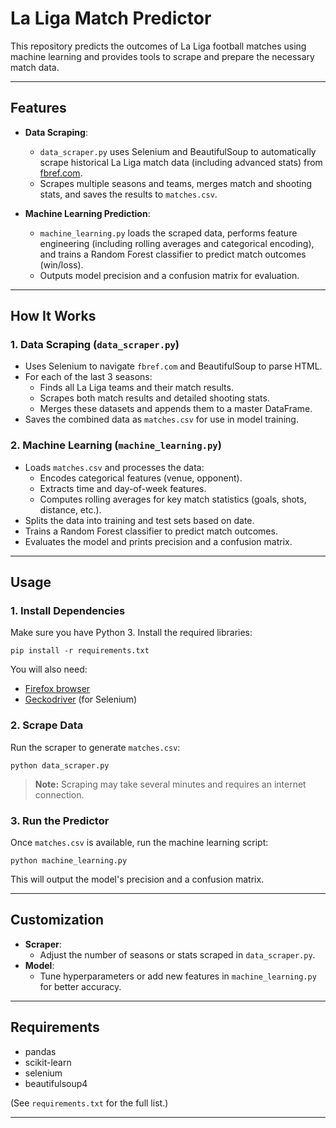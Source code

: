 # La Liga Match Predictor

This repository predicts the outcomes of La Liga football matches using machine learning and provides tools to scrape and prepare the necessary match data.

---

## Features

- **Data Scraping**:  
  - `data_scraper.py` uses Selenium and BeautifulSoup to automatically scrape historical La Liga match data (including advanced stats) from [fbref.com](https://fbref.com).
  - Scrapes multiple seasons and teams, merges match and shooting stats, and saves the results to `matches.csv`.

- **Machine Learning Prediction**:  
  - `machine_learning.py` loads the scraped data, performs feature engineering (including rolling averages and categorical encoding), and trains a Random Forest classifier to predict match outcomes (win/loss).
  - Outputs model precision and a confusion matrix for evaluation.

---

## How It Works

### 1. Data Scraping (`data_scraper.py`)

- Uses Selenium to navigate `fbref.com` and BeautifulSoup to parse HTML.
- For each of the last 3 seasons:
  - Finds all La Liga teams and their match results.
  - Scrapes both match results and detailed shooting stats.
  - Merges these datasets and appends them to a master DataFrame.
- Saves the combined data as `matches.csv` for use in model training.

### 2. Machine Learning (`machine_learning.py`)

- Loads `matches.csv` and processes the data:
  - Encodes categorical features (venue, opponent).
  - Extracts time and day-of-week features.
  - Computes rolling averages for key match statistics (goals, shots, distance, etc.).
- Splits the data into training and test sets based on date.
- Trains a Random Forest classifier to predict match outcomes.
- Evaluates the model and prints precision and a confusion matrix.

---

## Usage

### 1. Install Dependencies

Make sure you have Python 3. Install the required libraries:

```
pip install -r requirements.txt
```

You will also need:
- [Firefox browser](https://www.mozilla.org/firefox/)
- [Geckodriver](https://github.com/mozilla/geckodriver/releases) (for Selenium)

### 2. Scrape Data

Run the scraper to generate `matches.csv`:

```
python data_scraper.py
```

> **Note:** Scraping may take several minutes and requires an internet connection.

### 3. Run the Predictor

Once `matches.csv` is available, run the machine learning script:

```
python machine_learning.py
```

This will output the model's precision and a confusion matrix.

---

## Customization

- **Scraper**:  
  - Adjust the number of seasons or stats scraped in `data_scraper.py`.
- **Model**:  
  - Tune hyperparameters or add new features in `machine_learning.py` for better accuracy.

---

## Requirements

- pandas
- scikit-learn
- selenium
- beautifulsoup4

(See `requirements.txt` for the full list.)

---